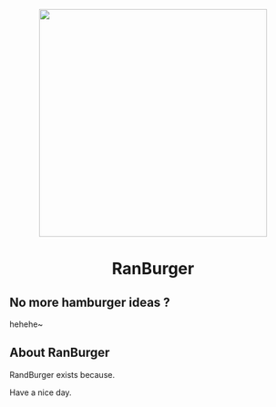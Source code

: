 <p align="center"><a href="https://laravel.com" target="_blank"><img src="https://svgur.com/i/V5v.svg" width="400"></a></p>

<h1 align="center">RanBurger</h1>
<h2>No more hamburger ideas ?</h2>

hehehe~

## About RanBurger

RandBurger exists because.

Have a nice day.